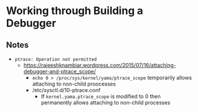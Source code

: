 # Working through Building a Debugger

## Notes

* `ptrace: Operation not permitted`
  * https://rajeeshknambiar.wordpress.com/2015/07/16/attaching-debugger-and-ptrace_scope/
    * `echo 0 > /proc/sys/kernel/yama/ptrace_scope` temporarily allows attaching to non-child proocesses
    * /etc/sysctl.d/10-ptrace.conf
      * If `kernel.yama.ptrace_scope` is modified to 0 then permanently allows attaching to non-child processes
